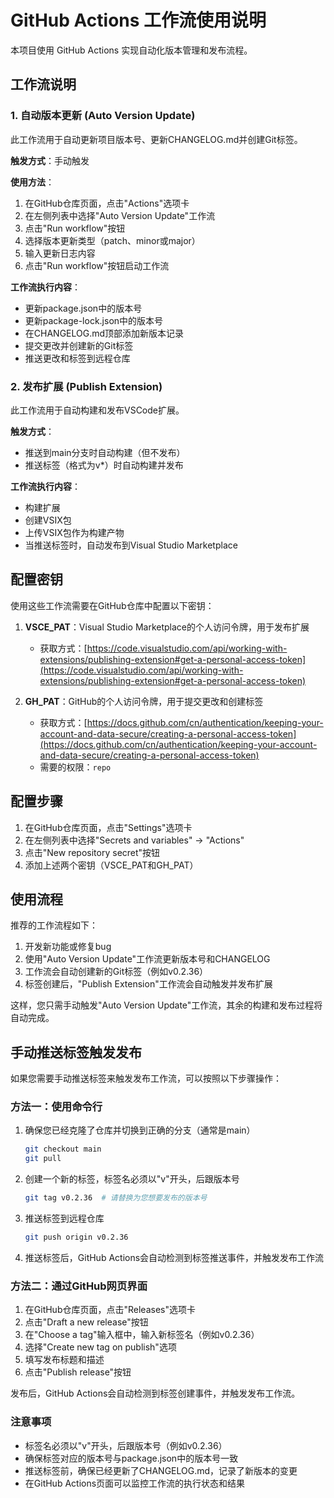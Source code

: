 # GitHub Actions 工作流使用说明

本项目使用 GitHub Actions 实现自动化版本管理和发布流程。

## 工作流说明

### 1. 自动版本更新 (Auto Version Update)

此工作流用于自动更新项目版本号、更新CHANGELOG.md并创建Git标签。

**触发方式**：手动触发

**使用方法**：
1. 在GitHub仓库页面，点击"Actions"选项卡
2. 在左侧列表中选择"Auto Version Update"工作流
3. 点击"Run workflow"按钮
4. 选择版本更新类型（patch、minor或major）
5. 输入更新日志内容
6. 点击"Run workflow"按钮启动工作流

**工作流执行内容**：
- 更新package.json中的版本号
- 更新package-lock.json中的版本号
- 在CHANGELOG.md顶部添加新版本记录
- 提交更改并创建新的Git标签
- 推送更改和标签到远程仓库

### 2. 发布扩展 (Publish Extension)

此工作流用于自动构建和发布VSCode扩展。

**触发方式**：
- 推送到main分支时自动构建（但不发布）
- 推送标签（格式为v*）时自动构建并发布

**工作流执行内容**：
- 构建扩展
- 创建VSIX包
- 上传VSIX包作为构建产物
- 当推送标签时，自动发布到Visual Studio Marketplace

## 配置密钥

使用这些工作流需要在GitHub仓库中配置以下密钥：

1. **VSCE_PAT**：Visual Studio Marketplace的个人访问令牌，用于发布扩展
   - 获取方式：[https://code.visualstudio.com/api/working-with-extensions/publishing-extension#get-a-personal-access-token](https://code.visualstudio.com/api/working-with-extensions/publishing-extension#get-a-personal-access-token)

2. **GH_PAT**：GitHub的个人访问令牌，用于提交更改和创建标签
   - 获取方式：[https://docs.github.com/cn/authentication/keeping-your-account-and-data-secure/creating-a-personal-access-token](https://docs.github.com/cn/authentication/keeping-your-account-and-data-secure/creating-a-personal-access-token)
   - 需要的权限：`repo`

## 配置步骤

1. 在GitHub仓库页面，点击"Settings"选项卡
2. 在左侧列表中选择"Secrets and variables" -> "Actions"
3. 点击"New repository secret"按钮
4. 添加上述两个密钥（VSCE_PAT和GH_PAT）

## 使用流程

推荐的工作流程如下：

1. 开发新功能或修复bug
2. 使用"Auto Version Update"工作流更新版本号和CHANGELOG
3. 工作流会自动创建新的Git标签（例如v0.2.36）
4. 标签创建后，"Publish Extension"工作流会自动触发并发布扩展

这样，您只需手动触发"Auto Version Update"工作流，其余的构建和发布过程将自动完成。

## 手动推送标签触发发布

如果您需要手动推送标签来触发发布工作流，可以按照以下步骤操作：

### 方法一：使用命令行

1. 确保您已经克隆了仓库并切换到正确的分支（通常是main）
   ```bash
   git checkout main
   git pull
   ```

2. 创建一个新的标签，标签名必须以"v"开头，后跟版本号
   ```bash
   git tag v0.2.36  # 请替换为您想要发布的版本号
   ```

3. 推送标签到远程仓库
   ```bash
   git push origin v0.2.36
   ```

4. 推送标签后，GitHub Actions会自动检测到标签推送事件，并触发发布工作流

### 方法二：通过GitHub网页界面

1. 在GitHub仓库页面，点击"Releases"选项卡
2. 点击"Draft a new release"按钮
3. 在"Choose a tag"输入框中，输入新标签名（例如v0.2.36）
4. 选择"Create new tag on publish"选项
5. 填写发布标题和描述
6. 点击"Publish release"按钮

发布后，GitHub Actions会自动检测到标签创建事件，并触发发布工作流。

### 注意事项

- 标签名必须以"v"开头，后跟版本号（例如v0.2.36）
- 确保标签对应的版本号与package.json中的版本号一致
- 推送标签前，确保已经更新了CHANGELOG.md，记录了新版本的变更
- 在GitHub Actions页面可以监控工作流的执行状态和结果 